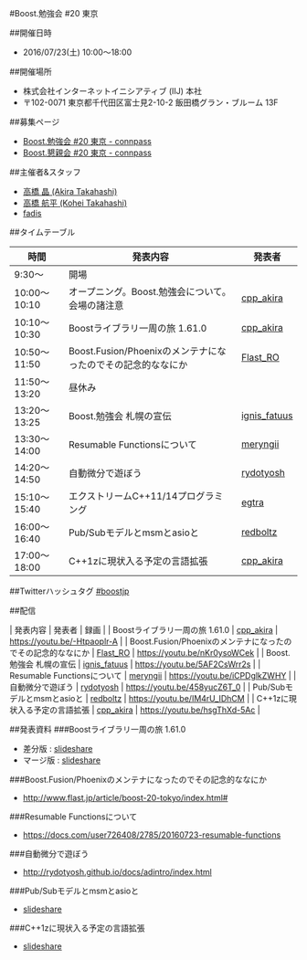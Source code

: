 #Boost.勉強会 #20 東京

##開催日時
- 2016/07/23(土) 10:00〜18:00


##開催場所
- 株式会社インターネットイニシアティブ (IIJ) 本社
- 〒102-0071 東京都千代田区富士見2-10-2 飯田橋グラン・ブルーム 13F


##募集ページ
- [Boost.勉強会 #20 東京 - connpass](http://connpass.com/event/34012/)
- [Boost.懇親会 #20 東京 - connpass](http://connpass.com/event/35556/)


##主催者&スタッフ
- [高橋 晶 (Akira Takahashi)](https://twitter.com/cpp_akira)
- [高橋 航平 (Kohei Takahashi)](http://twitter.com/Flast_RO)
- [fadis](https://twitter.com/fadis_)


##タイムテーブル

| 時間 | 発表内容 | 発表者 |
|------|----------|--------|
| 9:30〜 | 開場 | |
| 10:00～10:10 | オープニング。Boost.勉強会について。会場の諸注意 | [cpp_akira](https://twitter.com/cpp_akira) |
| 10:10～10:30 | Boostライブラリ一周の旅 1.61.0 | [cpp_akira](https://twitter.com/cpp_akira) |
| 10:50〜11:50 | Boost.Fusion/Phoenixのメンテナになったのでその記念的ななにか | [Flast_RO](https://twitter.com/Flast_RO) |
| 11:50〜13:20 | 昼休み |
| 13:20〜13:25 | Boost.勉強会 札幌の宣伝 | [ignis_fatuus](https://twitter.com/ignis_fatuus) |
| 13:30〜14:00 | Resumable Functionsについて | [meryngii](https://twitter.com/meryngii) |
| 14:20〜14:50 | 自動微分で遊ぼう | [rydotyosh](https://twitter.com/rydotyosh) |
| 15:10〜15:40 | エクストリームC\+\+11/14プログラミング | [egtra](https://twitter.com/egtra) |
| 16:00〜16:40 | Pub/Subモデルとmsmとasioと | [redboltz](https://twitter.com/redboltz) |
| 17:00〜18:00 | C\+\+1zに現状入る予定の言語拡張 | [cpp_akira](https://twitter.com/cpp_akira) |


##Twitterハッシュタグ
[#boostjp](https://twitter.com/search?q=%23boostjp)


##配信

| 発表内容 | 発表者 | 録画 |
| Boostライブラリ一周の旅 1.61.0 | [cpp_akira](https://twitter.com/cpp_akira) | https://youtu.be/-Htpaoplr-A |
| Boost.Fusion/Phoenixのメンテナになったのでその記念的ななにか | [Flast_RO](https://twitter.com/Flast_RO) | https://youtu.be/nKr0ysoWCek |
| Boost.勉強会 札幌の宣伝 | [ignis_fatuus](https://twitter.com/ignis_fatuus) | https://youtu.be/5AF2CsWrr2s |
| Resumable Functionsについて | [meryngii](https://twitter.com/meryngii) | https://youtu.be/iCPDglkZWHY |
| 自動微分で遊ぼう | [rydotyosh](https://twitter.com/rydotyosh) | https://youtu.be/458yucZ6T_0 |
| Pub/Subモデルとmsmとasioと | [redboltz](https://twitter.com/redboltz) | https://youtu.be/IM4rU_IDhCM |
| C\+\+1zに現状入る予定の言語拡張 | [cpp_akira](https://twitter.com/cpp_akira) | https://youtu.be/hsgThXd-5Ac |

##発表資料
###Boostライブラリ一周の旅 1.61.0
- 差分版 : [slideshare](http://www.slideshare.net/faithandbrave/boost-tour-1610)
- マージ版 : [slideshare](http://www.slideshare.net/faithandbrave/boost-tour-1610-merge)


###Boost.Fusion/Phoenixのメンテナになったのでその記念的ななにか
- <http://www.flast.jp/article/boost-20-tokyo/index.html#>


###Resumable Functionsについて
- <https://docs.com/user726408/2785/20160723-resumable-functions>


###自動微分で遊ぼう
- <http://rydotyosh.github.io/docs/adintro/index.html>


###Pub/Subモデルとmsmとasioと
- [slideshare](http://www.slideshare.net/taka111/pubsub-model-msm-and-asio)


###C++1zに現状入る予定の言語拡張
- [slideshare](http://www.slideshare.net/faithandbrave/c1z-draft)


